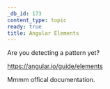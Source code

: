 ```yaml
---
_db_id: 173
content_type: topic
ready: true
title: Angular Elements
---
```


Are you detecting a pattern yet?

https://angular.io/guide/elements

Mmmm offical documentation.